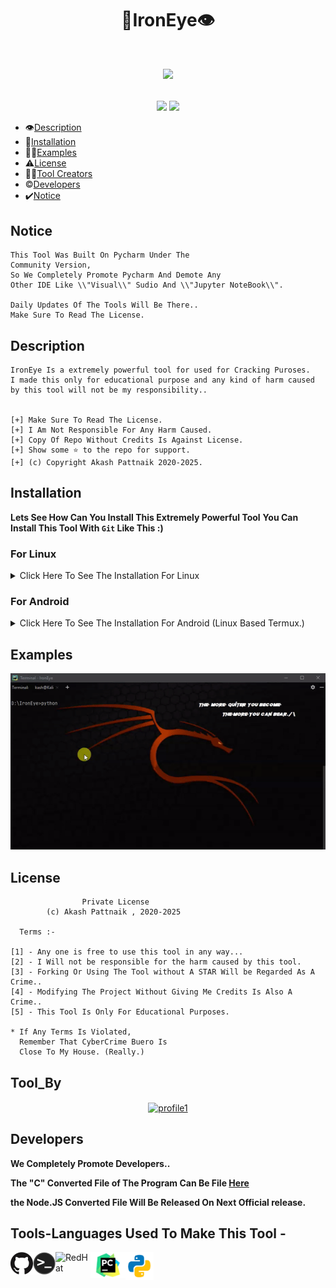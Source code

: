 # <h1 align="center">:bat:IronEye:eye:</h1>
# <p align="center"><a href="https://github.com/BLUE-DEVIL1134/IronEye"><img src="https://github-readme-stats.vercel.app/api/pin?username=BLUE-DEVIL1134&show_icons=true&theme=dracula&hide_border=true&repo=IronEye"></a></p>
<p align="center">
<a href="https://github.com/BLUE-DEVIL1134/IronEye"><img src="https://hits.seeyoufarm.com/api/count/incr/badge.svg?url=https%3A%2F%2Fgithub.com%2FBLUE-DEVIL1134%2FIronEye%2F&count_bg=%232100FF&title_bg=%2300BBFF&icon=github.svg&icon_color=%23000000&title=Views&edge_flat=false" /></a>
<img src="https://img.shields.io/badge/Version-1.1-blueviolet?&logo=github&style=flat" />
</p>

* :eye:[Description](#Description)
* :mechanical_arm:[Installation](#Installation)
* :supervillain_woman:[Examples](#Examples)
* :warning:[License](#License)
* :woman_technologist:[Tool Creators](#Tool_By)
* :copyright:[Developers](#Developers)
* :heavy_check_mark:[Notice](#Notice)

## Notice
```pythonregexp
This Tool Was Built On Pycharm Under The 
Community Version,
So We Completely Promote Pycharm And Demote Any
Other IDE Like \\"Visual\\" Sudio And \\"Jupyter NoteBook\\".

Daily Updates Of The Tools Will Be There..
Make Sure To Read The License.
```

## Description
```stylelint
IronEye Is a extremely powerful tool for used for Cracking Puroses.
I made this only for educational purpose and any kind of harm caused 
by this tool will not be my responsibility..


[+] Make Sure To Read The License.
[+] I Am Not Responsible For Any Harm Caused.
[+] Copy Of Repo Without Credits Is Against License.
[+] Show some ⭐ to the repo for support.
[+] (c) Copyright Akash Pattnaik 2020-2025.
```

## Installation
**Lets See How Can You Install This Extremely Powerful Tool**
**You Can Install This Tool With `Git` Like This :)**

### For Linux
<details>
    <summary>
        Click Here To See The Installation For Linux
    </summary>
    <h4>Open Your Terminal (Linux Based) And Copy-Paste These >></h4>
    
    apt update && apt upgrade -y
    apt install git -y
    apt install python -y

    git clone https://github.com/BLUE-DEVIL1134/IronEye.git
    cd IronEye
    chmod +x *
    pip install -r requirements.txt
    python -m IronEye

</details>

### For Android
<details>
    <summary>
        Click Here To See The Installation For Android (Linux Based Termux.)
    </summary>
    
   For Complete Tutorial - [Click Here](https://t.me/IndianBots/106)
    
   <h4>Open Your Termux And Copy-Paste These >></h4>
    
    pkg update && pkg upgrade -y
    pkg install git -y
    apt install python -y

    git clone https://github.com/BLUE-DEVIL1134/IronEye.git
    cd IronEye
    chmod +x *
    pip install -r requirements.txt
    python -m IronEye

</details>

## Examples
<img src="./img/ezgif-3-37eeef2442fd.gif" alt="Example_1">

## License
```
                Private License
        (c) Akash Pattnaik , 2020-2025

  Terms :-

[1] - Any one is free to use this tool in any way...
[2] - I Will not be responsible for the harm caused by this tool.
[3] - Forking Or Using The Tool without A STAR Will be Regarded As A Crime..
[4] - Modifying The Project Without Giving Me Credits Is Also A Crime..
[5] - This Tool Is Only For Educational Purposes.

* If Any Terms Is Violated,
  Remember That CyberCrime Buero Is 
  Close To My House. (Really.)
```

## Tool_By
<p align="center">
<a href="https://telegram.me/AKASH_AM1">
    <img src="https://avatars1.githubusercontent.com/u/55914808?s=460&v=4" alt="profile1" height="200" align="center"/>
</a>
</p>

## Developers
**We Completely Promote Developers..**

**The "C" Converted File of The Program Can Be File [Here](C-Build/IronEye.c)**

**the Node.JS Converted File Will Be Released On Next Official release.**

## Tools-Languages Used To Make This Tool -
[<img align="left" alt="GitHub" width="36px" src="https://raw.githubusercontent.com/github/explore/78df643247d429f6cc873026c0622819ad797942/topics/github/github.png" />](https://github.com/)
[<img align="left" alt="Terminal" width="36px" src="https://raw.githubusercontent.com/github/explore/80688e429a7d4ef2fca1e82350fe8e3517d3494d/topics/terminal/terminal.png" />](https://play.google.com/store/apps/details?id=com.termux)
[<img align="left" alt="RedHat" width="56px" src="https://www.muycomputerpro.com/wp-content/uploads/2019/05/RedHat_logo.jpg" />](https://www.redhat.com/)
[<img align="left" alt="PyCharm" width="56px" src="https://raw.githubusercontent.com/BLUE-DEVIL1134/BLUE-DEVIL1134/main/img/download.jpg" />](https://www.jetbrains.com/pycharm/)
[<img align="left" alt="Python" width="45px" src="https://raw.githubusercontent.com/BLUE-DEVIL1134/BLUE-DEVIL1134/main/img/download.png" />](https://www.python.org/)
